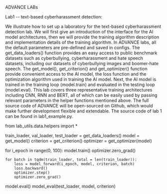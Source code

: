 ADVANCE LABs

Lab1 -- text-based cyberharassment detection: 

We illustrate how to set up a laboratory for the text-based cyberharassment detection lab. We will first give an introduction of the interface for the AI model architectures, then we will provide the training algorithm description and implementation details of the training algorithm. In ADVANCE labs, all the default parameters are pre-defined and saved in configs. The get_data_loaders() function provides an easy access to public benchmark datasets such as cyberbullying, cyberharassment and hate speech datasets, including our datasets of cyberbullying images and boomer-hate speech. The get_model(), get_criterion() and get_optimizer() function provide convenient access to the AI model, the loss function and the optimization algorithm used in training the AI model. Next, the AI model is trained in the training loop (model.train) and evaluated in the testing loop (model.eval). This lab covers three representative training architectures including CNN, RNN and BERT, all of which can be easily used by passing relevant parameters in the helper functions mentioned above. The full source code of ADVANCE will be open-sourced on Github, which would make further development flexible and extendable. The source code of lab 1 can be found in lab1_example.py.


from lab_utils.data.helpers import *

train_loader, val_loader, test_loader = get_data_loaders()
model = get_model()
criterion = get_criterion()
optimizer = get_optimizer(model)

for i_epoch in range(0, 100):
    model.train()
    optimizer.zero_grad()

    for batch in tqdm(train_loader, total = len(train_loader)):
        loss = model_forward(i_epoch, model, criterion, batch)
        loss.backward()
        optimizer.step()
        optimizer.zero_grad()

model.eval()
model_eval(test_loader, model, criterion)



